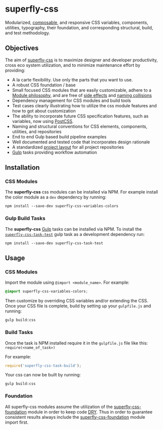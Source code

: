 # superfly-css

Modularized, [composable](https://en.wikipedia.org/wiki/Composability#System_Design), and responsive CSS variables, components, utilities, typography, their foundation, and corresponding structural, build, and test methodology.

## Objectives

The aim of [superfly-css](https://github.com/superfly-css/superfly-css) is to maximize designer and developer productivity, cross eco system utilization, and to minimize maintenance effort by providing:
- A la carte flexibility.  Use only the parts that you want to use.
- A robust CSS foundation / base
- Small focused CSS modules that are easily customizable, adhere to a [Module philosophy](https://github.com/substack/browserify-handbook#module-philosophy), and are free of [side effects](https://philipwalton.com/articles/side-effects-in-css/) and [naming collisions](https://philipwalton.com/articles/side-effects-in-css/) 
- Dependency management for CSS modules and build tools
- Test cases clearly illustrating how to utilize the css module features and how to got about customization
- The ability to incorporate future CSS specification features, such as variables, now using [PostCSS](https://github.com/postcss/postcss).
- Naming and structural conventions for CSS elements, components, utilities, and repositories
- End to end Gulp based build pipeline examples
- Well documented and tested code that incorporates design rationale
- A standardized [project layout](https://github.com/superfly-css/superfly-css-pli) for all project repositories
- [Gulp](http://gulpjs.com) tasks providing workflow automation

## Installation

### CSS Modules

The **superfly-css** css modules can be installed via NPM.  For example install the color module as a `dev` dependency by running:

```console
npm install --save-dev superfly-css-variables-colors
```  

### Gulp Build Tasks

The **superfly-css** [Gulp](http://gulpjs.com) tasks can be installed via NPM.  To install the [`superfly-css-task-test`](https://github.com/superfly-css/superfly-css-task-test) gulp task as a development dependency run:
```console
npm install --save-dev superfly-css-task-test
```

## Usage

### CSS Modules

Import the module using `@import <module_name>`.  For example:
```css
@import superfly-css-variables-colors;
```

Then customize by overriding CSS variables and/or extending the CSS.  Once your CSS file is complete, build by setting up your `gulpfile.js` and running:

```console
gulp build:css
```  

### Build Tasks

Once the task is NPM installed require it in the `gulpfile.js` file like this:
`require(<name_of_task>)`

For example:
```js
require('superfly-css-task-build');
```

Your css can now be built by running:
```console
gulp build:css
```

### Foundation

All superfly-css modules assume the utilization of the [superfly-css-foundation](https://github.com/superfly-css/superfly-css-foundation) module in order to keep code [DRY](https://en.wikipedia.org/wiki/Don't_repeat_yourself).  Thus in order to guarantee consistent results always include the [superfly-css-foundation](https://github.com/superfly-css/superfly-css-foundation) module import first.

